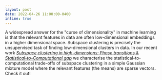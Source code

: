 ```yaml
---
layout: post
date: 2022-04-26 11:00:00-0400
inline: true
---
```


A widespread answer for the "curse of dimensionality" in machine learning is that the relevant features in data are often low-dimensional embeddings in a higher dimensional space. Subspace clustering is precisely the unsupervised task of finding low-dimensional clusters in data. In our recent work [*Subspace clustering in high-dimensions: Phase transitions & Statistical-to-Computational gap*](https://arxiv.org/abs/2205.13527) we characterise the statistical-to-computational trade-offs of subspace clustering in a simple Gaussian mixture model where the relevant features (the means) are sparse vectors. Check it out!

